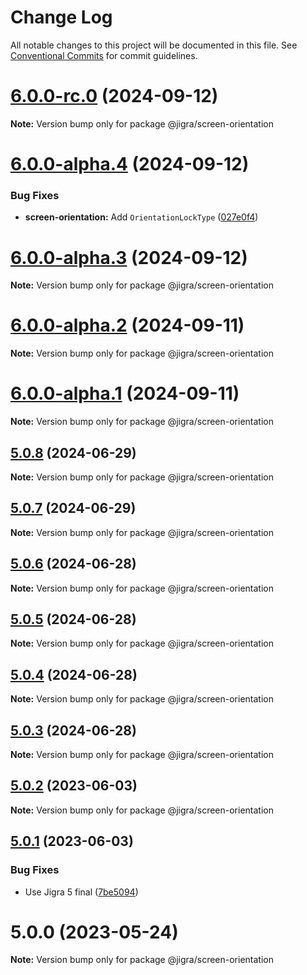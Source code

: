# Change Log

All notable changes to this project will be documented in this file.
See [Conventional Commits](https://conventionalcommits.org) for commit guidelines.

# [6.0.0-rc.0](https://github.com/familyjs/jigra-plugins/compare/@jigra/screen-orientation@6.0.0-alpha.4...@jigra/screen-orientation@6.0.0-rc.0) (2024-09-12)

**Note:** Version bump only for package @jigra/screen-orientation

# [6.0.0-alpha.4](https://github.com/familyjs/jigra-plugins/compare/@jigra/screen-orientation@6.0.0-alpha.3...@jigra/screen-orientation@6.0.0-alpha.4) (2024-09-12)

### Bug Fixes

- **screen-orientation:** Add `OrientationLockType` ([027e0f4](https://github.com/familyjs/jigra-plugins/commit/027e0f4eeaca019d6fd1a46816f0d333be8b3ae8))

# [6.0.0-alpha.3](https://github.com/familyjs/jigra-plugins/compare/@jigra/screen-orientation@6.0.0-alpha.2...@jigra/screen-orientation@6.0.0-alpha.3) (2024-09-12)

**Note:** Version bump only for package @jigra/screen-orientation

# [6.0.0-alpha.2](https://github.com/familyjs/jigra-plugins/compare/@jigra/screen-orientation@6.0.0-alpha.1...@jigra/screen-orientation@6.0.0-alpha.2) (2024-09-11)

**Note:** Version bump only for package @jigra/screen-orientation

# [6.0.0-alpha.1](https://github.com/familyjs/jigra-plugins/compare/@jigra/screen-orientation@5.0.8...@jigra/screen-orientation@6.0.0-alpha.1) (2024-09-11)

**Note:** Version bump only for package @jigra/screen-orientation

## [5.0.8](https://github.com/familyjs/jigra-plugins/compare/@jigra/screen-orientation@5.0.7...@jigra/screen-orientation@5.0.8) (2024-06-29)

**Note:** Version bump only for package @jigra/screen-orientation

## [5.0.7](https://github.com/familyjs/jigra-plugins/compare/@jigra/screen-orientation@5.0.6...@jigra/screen-orientation@5.0.7) (2024-06-29)

**Note:** Version bump only for package @jigra/screen-orientation

## [5.0.6](https://github.com/familyjs/jigra-plugins/compare/@jigra/screen-orientation@5.0.5...@jigra/screen-orientation@5.0.6) (2024-06-28)

**Note:** Version bump only for package @jigra/screen-orientation

## [5.0.5](https://github.com/familyjs/jigra-plugins/compare/@jigra/screen-orientation@5.0.4...@jigra/screen-orientation@5.0.5) (2024-06-28)

**Note:** Version bump only for package @jigra/screen-orientation

## [5.0.4](https://github.com/familyjs/jigra-plugins/compare/@jigra/screen-orientation@5.0.3...@jigra/screen-orientation@5.0.4) (2024-06-28)

**Note:** Version bump only for package @jigra/screen-orientation

## [5.0.3](https://github.com/familyjs/jigra-plugins/compare/@jigra/screen-orientation@5.0.2...@jigra/screen-orientation@5.0.3) (2024-06-28)

**Note:** Version bump only for package @jigra/screen-orientation

## [5.0.2](https://github.com/familyjs/jigra-plugins/compare/@jigra/screen-orientation@5.0.1...@jigra/screen-orientation@5.0.2) (2023-06-03)

**Note:** Version bump only for package @jigra/screen-orientation

## [5.0.1](https://github.com/familyjs/jigra-plugins/compare/@jigra/screen-orientation@5.0.0...@jigra/screen-orientation@5.0.1) (2023-06-03)

### Bug Fixes

- Use Jigra 5 final ([7be5094](https://github.com/familyjs/jigra-plugins/commit/7be509425c5cc9f21b1f9e78794b2c6b76ca7702))

# 5.0.0 (2023-05-24)

**Note:** Version bump only for package @jigra/screen-orientation
